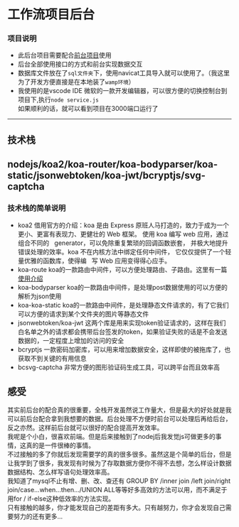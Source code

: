 # 工作流项目后台
### 项目说明
- 此后台项目需要配合[前台项目](https://github.com/woniu3821/funck)使用
- 后台全部使用接口的方式和前台实现数据交互
- 数据库文件放在了`sql文件夹`下，使用navicat工具导入就可以使用了。（我这里为了开发方便直接是在本地装了`wamp环境`）
- 我使用的是vscode IDE 微软的一款开发编辑器，可以很方便的切换控制台到项目下,执行`node service.js` <br>如果顺利的话，就可以看到项目在3000端口运行了
---
## 技术栈
nodejs/koa2/koa-router/koa-bodyparser/koa-static/jsonwebtoken/koa-jwt/bcryptjs/svg-captcha
---
### 技术栈的简单说明
- koa2
借用官方的介绍：koa 是由 Express 原班人马打造的，致力于成为一个更小、更富有表现力、更健壮的 Web 框架。 使用 koa 编写 web 应用，通过组合不同的    generator，可以免除重复繁琐的回调函数嵌套， 并极大地提升错误处理的效率。koa 不在内核方法中绑定任何中间件， 它仅仅提供了一个轻量优雅的函数库，使得编   写 Web 应用变得得心应手。
- koa-route
koa的一款路由中间件，可以方便处理路由、子路由。这里有一篇[使用介绍](https://blog.csdn.net/qq_32747453/article/details/78001462)
- koa-bodyparser
koa的一款路由中间件，是处理post数据使用的可以方便的解析为json使用
- koa-koa-static
koa的一款路由中间件，是处理静态文件请求的，有了它我们可以方便的请求到某个文件夹的图片等静态文件
- jsonwebtoken/koa-jwt
这两个库是用来实现token验证请求的，这样在我们白名单之外的请求都会携带后台签发的token，如果验证失败的话是不会发送数据的，一定程度上增加的访问的安全
- bcryptjs
一款密码加密库，可以用来增加数据安全，这样即使的被拖库了，也获取不到关键的有用信息
- bcsvg-captcha
非常方便的图形验证码生成工具，可以跨平台而且效率高

## 感受
  其实前后台的配合真的很重要，全栈开发虽然说工作量大，但是最大的好处就是我可以前后台配合拿到我想要的数据。后台处理不方便时前台可以处理后再给后台，反之亦然。这样前后台就可以很好的配合提高开发效率。<br>
我呢是个小白，很喜欢前端。但是后来接触到了nodej后我发觉js可做更多的事情，这真的是一件很棒的事情。<br>不过接触的多了你就后发现需要学的真的很多很多。虽然这是个简单的后台，但是让我学到了很多，我发现有时候为了存取数据方便你不得不去想，怎么样设计数据数据结构、怎么样写语句处理效率高。<br>我知道了mysql不止有增、删、改、查还有 GROUP BY /inner join /left join/right join/case...when...then.../UNION ALL等等好多高效的方法可以用，而不满足于用for / if-else这种低效率的方法实现。<br>只有接触的越多，你才能发现自己的差距有多大。只有越努力，你才会发现自己需要努力的还有更多...

